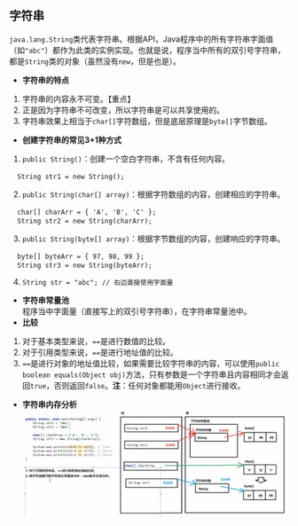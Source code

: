 ## 字符串
`java.lang.String`类代表字符串。根据API，Java程序中的所有字符串字面值（如`"abc"`）都作为此类的实例实现。也就是说，程序当中所有的双引号字符串，都是`String`类的对象（虽然没有`new`，但是也是）。
- **字符串的特点**
1. 字符串的内容永不可变。【重点】
2. 正是因为字符串不可改变，所以字符串是可以共享使用的。
3. 字符串效果上相当于`char[]`字符数组，但是底层原理是`byte[]`字节数组。
- **创建字符串的常见3+1种方式**     
1. `public String()`：创建一个空白字符串，不含有任何内容。  
```
  String str1 = new String();
```
2. `public String(char[] array)`：根据字符数组的内容，创建相应的字符串。
```
  char[] charArr = { 'A', 'B', 'C' };
  String str2 = new String(charArr);
```
3. `public String(byte[] array)`：根据字节数组的内容，创建响应的字符串。 
```
  byte[] byteArr = { 97, 98, 99 };
  String str3 = new String(byteArr);
```   
4. `String str = "abc"; // 右边直接使用字面量`
- **字符串常量池**  
程序当中字面量（直接写上的双引号字符串），在字符串常量池中。
- **比较**
1. 对于基本类型来说，`==`是进行数值的比较。
2. 对于引用类型来说，`==`是进行地址值的比较。
3. `==`是进行对象的地址值比较，如果需要比较字符串的内容，可以使用`public boolean equals(Object obj)`方法，只有参数是一个字符串且内容相同才会返回`true`，否则返回`false`。**注**：任何对象都能用`Object`进行接收。
- **字符串内存分析**
![](./Pics/字符串1.png)
